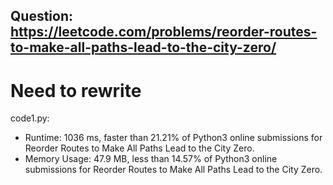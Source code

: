 ## Question: https://leetcode.com/problems/reorder-routes-to-make-all-paths-lead-to-the-city-zero/

# Need to rewrite

code1.py:
* Runtime: 1036 ms, faster than 21.21% of Python3 online submissions for Reorder Routes to Make All Paths Lead to the City Zero.
* Memory Usage: 47.9 MB, less than 14.57% of Python3 online submissions for Reorder Routes to Make All Paths Lead to the City Zero.